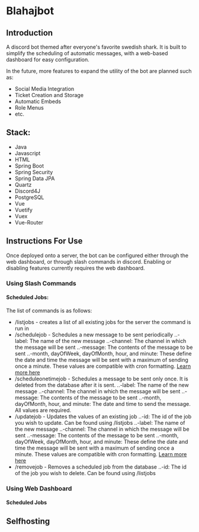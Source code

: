 # Blahajbot

## Introduction

A discord bot themed after everyone's favorite swedish shark. It is built to simplify the scheduling of automatic messages, with a web-based dashboard for easy configuration.

In the future, more features to expand the utility of the bot are planned such as:
* Social Media Integration
* Ticket Creation and Storage
* Automatic Embeds
* Role Menus
* etc.

## Stack:
* Java
* Javascript
* HTML
* Spring Boot
* Spring Security
* Spring Data JPA
* Quartz
* Discord4J
* PostgreSQL
* Vue
* Vuetify
* Vuex
* Vue-Router

## Instructions For Use
Once deployed onto a server, the bot can be configured either through the web dashboard, or through slash commands in discord.
Enabling or disabling features currently requires the web dashboard.
### Using Slash Commands
#### Scheduled Jobs:
The list of commands is as follows:
* /listjobs - creates a list of all existing jobs for the server the command is run in
* /schedulejob - Schedules a new message to be sent periodically
  ..-label: The name of the new message
  ..-channel: The channel in which the message will be sent
  ..-message: The contents of the message to be sent
  ..-month, dayOfWeek, dayOfMonth, hour, and minute: These define the date and time the message will be sent with a maximum of sending once a minute. These values are compatible with cron formatting. [Learn more here][Cron Info Link]
* /scheduleonetimejob - Schedules a message to be sent only once. It is deleted from the database after it is sent.
  ..-label: The name of the new message
  ..-channel: The channel in which the message will be sent
  ..-message: The contents of the message to be sent
  ..-month, dayOfMonth, hour, and minute: The date and time to send the message. All values are required.
* /updatejob - Updates the values of an existing job
  ..-id: The id of the job you wish to update. Can be found using /listjobs
  ..-label: The name of the new message
  ..-channel: The channel in which the message will be sent
  ..-message: The contents of the message to be sent
  ..-month, dayOfWeek, dayOfMonth, hour, and minute: These define the date and time the message will be sent with a maximum of sending once a minute. These values are compatible with cron formatting. [Learn more here][Cron Info Link]
* /removejob - Removes a scheduled job from the database
  ..-id: The id of the job you wish to delete. Can be found using /listjobs

### Using Web Dashboard

#### Scheduled Jobs

## Selfhosting

[Cron Info Link]: https://www.ibm.com/docs/en/db2oc?topic=task-unix-cron-format
